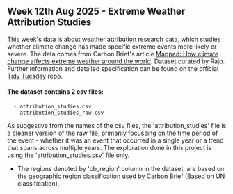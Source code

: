 ## Week 12th Aug 2025 - Extreme Weather Attribution Studies

This week's data is about weather attribution research data, which studies whether climate change has made specific extreme events more likely or severe.
The data comes from  Carbon Brief's article [Mapped: How climate change affects extreme weather around the world](https://interactive.carbonbrief.org/attribution-studies/index.html). 
Dataset curated by Rajo.
Further information and detailed specification can be found on the official [Tidy Tuesday](https://github.com/rfordatascience/tidytuesday/tree/main/data/2025/2025-08-12) repo.


#### The dataset contains 2 csv files: 
      - attribution_studies.csv
      - attribution_studies_raw.csv

As suggestive from the names of the csv files, the 'attribution_studies' file is a cleaner version of the raw file, primarily focussing on the time period of the event - whether it was an event that occurred in a single year or a trend that spans across multiple years.
The exploration done in this project is using the 'attribution_studies.csv' file only.

- The regions denoted by 'cb_region' column in the dataset, are based on the geographic region classification used by Carbon Brief (Based on UN classification).
